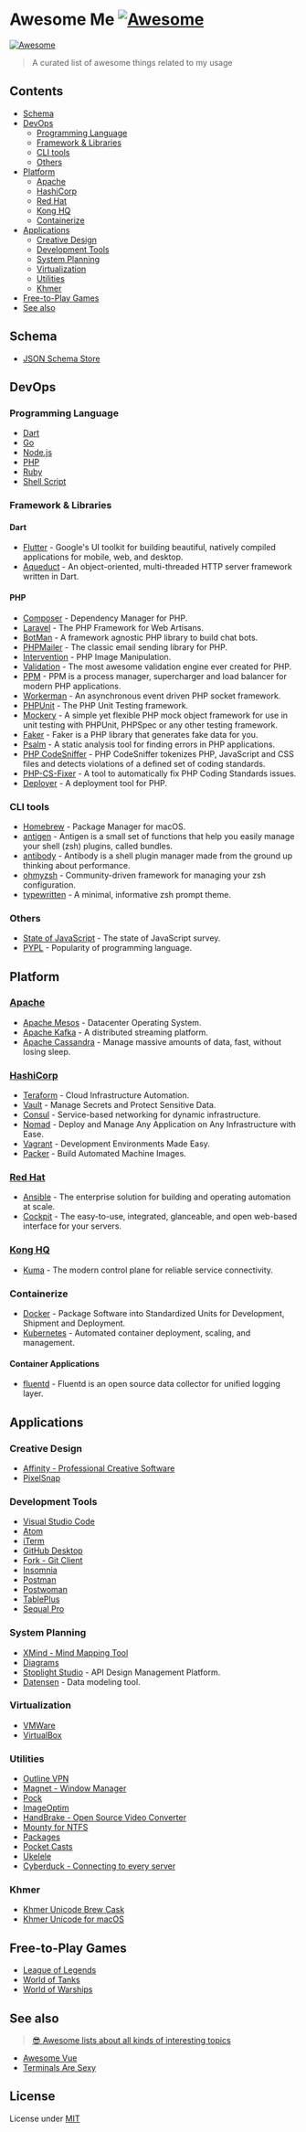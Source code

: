 # Awesome Me [![Awesome](https://awesome.re/badge.svg)](https://awesome.re)

[![Awesome][awesome-badge]](https://github.com/socheatsok78/awesome-me/actions)

> A curated list of awesome things related to my usage

## Contents
<!--lint disable awesome-list-item-->
- [Schema](#schema)
- [DevOps](#devops)
  - [Programming Language](#programming-language)
  - [Framework & Libraries](#framework--libraries)
  - [CLI tools](#cli-tools)
  - [Others](#others)
- [Platform](#platform)
  - [Apache](#apache)
  - [HashiCorp](#hashicorp)
  - [Red Hat](#red-hat)
  - [Kong HQ](#kong-hq)
  - [Containerize](#containerize)
- [Applications](#applications)
  - [Creative Design](#creative-design)
  - [Development Tools](#development-tools)
  - [System Planning](#system-planning)
  - [Virtualization](#virtualization)
  - [Utilities](#utilities)
  - [Khmer](#khmer)
- [Free-to-Play Games](#free-to-play-games)
- [See also](#see-also)
<!--lint enable awesome-list-item-->

## Schema
- [JSON Schema Store](https://schemastore.azurewebsites.net/json/)

## DevOps
### Programming Language
- [Dart](https://dart.dev/)
- [Go](https://golang.org/)
- [Node.js](https://nodejs.org/)
- [PHP](https://www.php.net/)
- [Ruby](https://www.ruby-lang.org/)
- [Shell Script](https://en.wikipedia.org/wiki/Shell_script)

### Framework & Libraries
#### Dart
- [Flutter](https://flutter.dev/) - Google's UI toolkit for building beautiful, natively compiled applications for mobile, web, and desktop.
- [Aqueduct](https://aqueduct.io/) - An object-oriented, multi-threaded HTTP server framework written in Dart.

#### PHP
- [Composer](https://github.com/composer/composer) - Dependency Manager for PHP.
- [Laravel](https://laravel.com/) - The PHP Framework for Web Artisans.
- [BotMan](https://github.com/botman/botman) - A framework agnostic PHP library to build chat bots.
- [PHPMailer](https://github.com/PHPMailer/PHPMailer) - The classic email sending library for PHP.
- [Intervention](https://github.com/Intervention/image) - PHP Image Manipulation.
- [Validation](https://github.com/Respect/Validation) - The most awesome validation engine ever created for PHP.
- [PPM](https://github.com/php-pm/php-pm) - PPM is a process manager, supercharger and load balancer for modern PHP applications.
- [Workerman](https://github.com/walkor/Workerman) - An asynchronous event driven PHP socket framework.
- [PHPUnit](https://github.com/sebastianbergmann/phpunit) - The PHP Unit Testing framework.
- [Mockery](https://github.com/mockery/mockery) - A simple yet flexible PHP mock object framework for use in unit testing with PHPUnit, PHPSpec or any other testing framework.
- [Faker](https://github.com/fzaninotto/Faker) - Faker is a PHP library that generates fake data for you.
- [Psalm](https://github.com/vimeo/psalm/) - A static analysis tool for finding errors in PHP applications.
- [PHP CodeSniffer](https://github.com/squizlabs/PHP_CodeSniffer) - PHP CodeSniffer tokenizes PHP, JavaScript and CSS files and detects violations of a defined set of coding standards.
- [PHP-CS-Fixer](https://github.com/FriendsOfPHP/PHP-CS-Fixer) - A tool to automatically fix PHP Coding Standards issues.
- [Deployer](https://github.com/deployphp/deployer) - A deployment tool for PHP.

### CLI tools
- [Homebrew](https://brew.sh/) - Package Manager for macOS.
- [antigen](https://github.com/zsh-users/antigen) - Antigen is a small set of functions that help you easily manage your shell (zsh) plugins, called bundles.
- [antibody](https://github.com/getantibody/antibody) - Antibody is a shell plugin manager made from the ground up thinking about performance.
- [ohmyzsh](https://github.com/ohmyzsh/ohmyzsh) - Community-driven framework for managing your zsh configuration.
- [typewritten](https://github.com/reobin/typewritten) - A minimal, informative zsh prompt theme.

### Others
- [State of JavaScript](https://stateofjs.com/) - The state of JavaScript survey.
- [PYPL](https://pypl.github.io/) - Popularity of programming language.

## Platform
### [Apache](https://www.apache.org/)
- [Apache Mesos](http://mesos.apache.org/) - Datacenter Operating System.
- [Apache Kafka](https://kafka.apache.org/) - A distributed streaming platform.
- [Apache Cassandra](http://cassandra.apache.org/) - Manage massive amounts of data, fast, without losing sleep.

### [HashiCorp](https://www.hashicorp.com/)
- [Teraform](https://www.hashicorp.com/products/terraform/) - Cloud Infrastructure Automation.
- [Vault](https://www.hashicorp.com/products/vault/) - Manage Secrets and Protect Sensitive Data.
- [Consul](https://www.hashicorp.com/products/consul/) - Service-based networking for dynamic infrastructure.
- [Nomad](https://www.hashicorp.com/products/nomad/) - Deploy and Manage Any Application on Any Infrastructure with Ease.
- [Vagrant](https://www.vagrantup.com/) - Development Environments Made Easy.
- [Packer](https://www.packer.io/) - Build Automated Machine Images.

### [Red Hat](https://www.redhat.com/)
- [Ansible](https://www.ansible.com/) - The enterprise solution for building and operating automation at scale.
- [Cockpit](https://cockpit-project.org/) - The easy-to-use, integrated, glanceable, and open web-based interface for your servers.

### [Kong HQ](https://konghq.com/)
- [Kuma](https://kuma.io/) - The modern control plane for reliable service connectivity.

### Containerize
- [Docker](https://www.docker.com/) - Package Software into Standardized Units for Development, Shipment and Deployment.
- [Kubernetes](https://kubernetes.io/) - Automated container deployment, scaling, and management.

#### Container Applications
- [fluentd](https://docs.fluentd.org/) - Fluentd is an open source data collector for unified logging layer.

## Applications
### Creative Design
- [Affinity - Professional Creative Software](https://affinity.serif.com/)
- [PixelSnap](https://getpixelsnap.com/)

### Development Tools
- [Visual Studio Code](https://code.visualstudio.com/)
- [Atom](https://atom.io/)
- [iTerm](https://www.iterm2.com/)
- [GitHub Desktop](https://desktop.github.com/)
- [Fork - Git Client](https://git-fork.com/)
- [Insomnia](https://insomnia.rest/)
- [Postman](https://www.postman.com/)
- [Postwoman](https://postwoman.io/)
- [TablePlus](https://tableplus.com/)
- [Sequal Pro](https://www.sequelpro.com/)

### System Planning
- [XMind - Mind Mapping Tool](https://www.xmind.net/)
- [Diagrams](https://app.diagrams.net/)
- [Stoplight Studio](https://stoplight.io/) - API Design Management Platform.
- [Datensen](https://www.datensen.com/) - Data modeling tool.

### Virtualization
- [VMWare](https://www.vmware.com)
- [VirtualBox](https://www.virtualbox.org/)

### Utilities
- [Outline VPN](https://getoutline.org/en/home)
- [Magnet - Window Manager](https://magnet.crowdcafe.com/)
- [Pock](https://github.com/pigigaldi/Pock)
- [ImageOptim](https://imageoptim.com/mac)
- [HandBrake - Open Source Video Converter](https://handbrake.fr/)
- [Mounty for NTFS](https://mounty.app/)
- [Packages](http://s.sudre.free.fr/Software/Packages/about.html)
- [Pocket Casts](https://www.pocketcasts.com/)
- [Ukelele](https://software.sil.org/ukelele/)
- [Cyberduck - Connecting to every server](https://cyberduck.io/)

### Khmer
- [Khmer Unicode Brew Cask](https://github.com/pp-spaces/homebrew-khmer-unicode)
- [Khmer Unicode for macOS](https://github.com/socheatsok78/Khmer-Unicode-for-MacOS)

## Free-to-Play Games
- [League of Legends](https://na.leagueoflegends.com/en-us/)
- [World of Tanks](https://worldoftanks.eu/)
- [World of Warships](https://worldofwarships.com/)

## See also
> [😎 Awesome lists about all kinds of interesting topics](https://github.com/sindresorhus/awesome)

- [Awesome Vue](https://github.com/vuejs/awesome-vue)
- [Terminals Are Sexy](https://github.com/k4m4/terminals-are-sexy)

## License
License under [MIT](LICENSE)

<!-- Variables -->
<!--lint disable no-dead-urls-->
[awesome-badge]: https://github.com/socheatsok78/awesome-me/workflows/Awesome/badge.svg
<!--lint enable no-dead-urls-->
